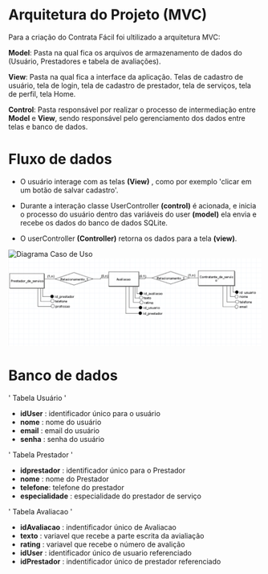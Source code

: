 # Arquitetura do Projeto (MVC)

Para a criação do Contrata Fácil foi ultilizado a arquitetura 
MVC:

**Model**: Pasta na qual fica os arquivos de armazenamento de 
dados do (Usuário, Prestadores e tabela de avaliações).

**View**: Pasta na qual fica a interface da aplicação. Telas 
de cadastro de usuário, tela de login, tela de cadastro de 
prestador, tela de serviços, tela de perfil, tela Home.

**Control**: Pasta responsável por realizar o processo de
intermediação entre **Model** e **View**, sendo responsável 
pelo gerenciamento dos dados entre telas e banco de dados. 

# Fluxo de dados 
 * O usuário interage com as telas **(View)** , como por exemplo 
 'clicar em um botão de salvar cadastro'.

* Durante a interação  classe UserController **(control)** é 
    acionada, e inicia o processo do usuário dentro das variáveis 
    do user **(model)**   ela envia e recebe os dados do banco de dados
    SQLite.

* O userController **(Controller)** retorna os dados para a tela **(view)**.

<!-- Código para por imagens dentro da documentação  -->
![Diagrama Caso de Uso](docs/SERVIÇO.png)
![Diagrama Conceitual](docs/Conceitual.png)

# Banco de dados

   ' Tabela Usuário '
   - **idUser** : identificador único para o usuário
   - **nome** : nome do usuário 
   - **email** : email do usuário
   - **senha** : senha do usuário

   ' Tabela Prestador '
   - **idprestador** : identificador único para o Prestador
   - **nome** : nome do Prestador
   - **telefone**:  telefone do prestador
   - **especialidade** : especialidade do prestador de serviço
   
   ' Tabela Avaliacao ' 
   - **idAvaliacao** : indentificador único de Avaliacao
   - **texto** : variavel que recebe a parte escrita da avialiação
   - **rating** : variavel que recebe o número de avalição
   - **idUser** : identificador único de usuario referenciado
   - **idPrestador** : indentificador único de prestador referenciado 